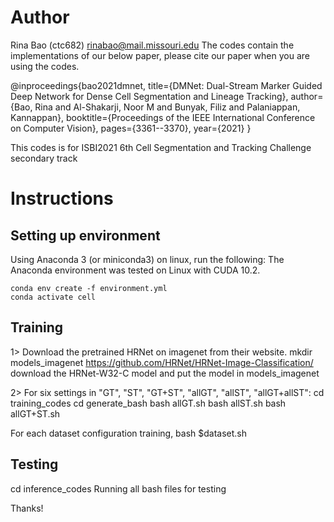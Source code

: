 # Author
Rina Bao (ctc682)
rinabao@mail.missouri.edu
The codes contain the implementations of our below paper, please cite our paper when
you are using the codes.

@inproceedings{bao2021dmnet,
  title={DMNet: Dual-Stream Marker Guided Deep Network for Dense Cell Segmentation and Lineage Tracking},
  author={Bao, Rina and Al-Shakarji, Noor M and Bunyak, Filiz and Palaniappan, Kannappan},
  booktitle={Proceedings of the IEEE International Conference on Computer Vision},
  pages={3361--3370},
  year={2021}
}

This codes is for ISBI2021 6th Cell Segmentation and Tracking Challenge secondary track
# Instructions

## Setting up environment

Using Anaconda 3 (or miniconda3) on linux, run the following:
The Anaconda environment was tested on Linux with CUDA 10.2.

```shell
conda env create -f environment.yml
conda activate cell
```


## Training
1> Download the pretrained HRNet on imagenet from their website.
mkdir models_imagenet
https://github.com/HRNet/HRNet-Image-Classification/
download the HRNet-W32-C model and put the model in models_imagenet

2> For six settings in "GT", "ST", "GT+ST", "allGT", "allST", "allGT+allST":
cd training_codes
cd generate_bash
bash allGT.sh
bash allST.sh
bash allGT+ST.sh

For each dataset configuration training,
bash $dataset.sh

## Testing
cd inference_codes
Running all bash files for testing


Thanks!

